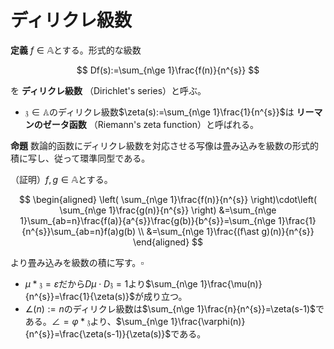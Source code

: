 
# ディリクレ級数

__定義__ $f\in\mathbb{A}$とする。形式的な級数

$$
Df(s):=\sum_{n\ge 1}\frac{f(n)}{n^{s}}
$$

を **ディリクレ級数** （Dirichlet's series）と呼ぶ。

- $\mathfrak{z}\in\mathbb{A}$のディリクレ級数$\zeta(s):=\sum_{n\ge 1}\frac{1}{n^{s}}$は **リーマンのゼータ函数** （Riemann's zeta function）と呼ばれる。

__命題__ 数論的函数にディリクレ級数を対応させる写像は畳み込みを級数の形式的積に写し、従って環準同型である。

（証明）$f, g\in\mathbb{A}$とする。

$$
\begin{aligned}
\left( \sum_{n\ge 1}\frac{f(n)}{n^{s}} \right)\cdot\left( \sum_{n\ge 1}\frac{g(n)}{n^{s}} \right) &=\sum_{n\ge 1}\sum_{ab=n}\frac{f(a)}{a^{s}}\frac{g(b)}{b^{s}}=\sum_{n\ge 1}\frac{1}{n^{s}}\sum_{ab=n}f(a)g(b) \\
&=\sum_{n\ge 1}\frac{(f\ast g)(n)}{n^{s}}
\end{aligned}
$$

より畳み込みを級数の積に写す。$\square$

- $\mu\ast\mathfrak{z}=\varepsilon$だから$D\mu\cdot D\mathfrak{z}=1$より$\sum_{n\ge 1}\frac{\mu(n)}{n^{s}}=\frac{1}{\zeta(s)}$が成り立つ。
- $\angle(n):=n$のディリクレ級数は$\sum_{n\ge 1}\frac{n}{n^{s}}=\zeta(s-1)$である。$\angle=\varphi\ast\mathfrak{z}$より、$\sum_{n\ge 1}\frac{\varphi(n)}{n^{s}}=\frac{\zeta(s-1)}{\zeta(s)}$である。